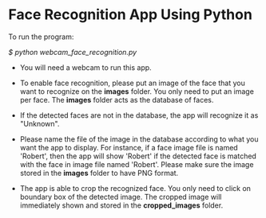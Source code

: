
# Face Recognition App Using Python

To run the program:

*$ python webcam_face_recognition.py*

- You will need a webcam to run this app.

- To enable face recognition, please put an image of the face that you want to recognize on the **images** folder. You only need to put an image per face. The **images** folder acts as the database of faces. 

- If the detected faces are not in the database, the app will recognize it as "Unknown".

- Please name the file of the image in the database according to what you want the app to display. For instance, if a face image file is named 'Robert', then the app will show 'Robert' if the detected face is matched with the face in image file named 'Robert'. Please make sure the image stored in the **images** folder to have PNG format. 

- The app is able to crop the recognized face. You only need to click on boundary box of the detected image. The cropped image will immediately shown and stored in the **cropped_images** folder.  
